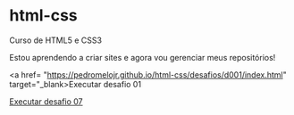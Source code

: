 # html-css
 Curso de HTML5 e CSS3 

 Estou aprendendo a criar sites e agora vou gerenciar meus repositórios!

 <a href= "https://pedromelojr.github.io/html-css/desafios/d001/index.html" target="_blank>Executar desafio 01</a>
 
 <a href= "https://pedromelojr.github.io/html-css/desafios/d007/index.html">Executar desafio 07</a>
